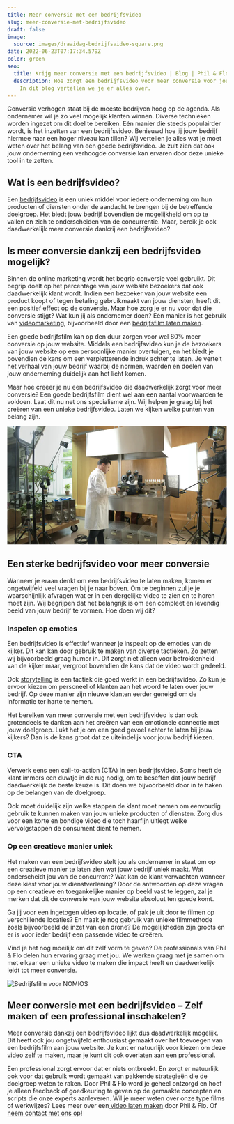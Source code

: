 ```yaml
---
title: Meer conversie met een bedrijfsvideo
slug: meer-conversie-met-bedrijfsvideo
draft: false
image:
  source: images/draaidag-bedrijfsvideo-square.png
date: 2022-06-23T07:17:34.579Z
color: green
seo:
  title: Krijg meer conversie met een bedrijfsvideo | Blog | Phil & Flo
  description: Hoe zorgt een bedrijfsvideo voor meer conversie voor jouw bedrijf?
    In dit blog vertellen we je er alles over.
---
```

Conversie verhogen staat bij de meeste bedrijven hoog op de agenda. Als ondernemer wil je zo veel mogelijk klanten winnen. Diverse technieken worden ingezet om dit doel te bereiken. Eén manier die steeds populairder wordt, is het inzetten van een bedrijfsvideo. Benieuwd hoe jij jouw bedrijf hiermee naar een hoger niveau kan tillen? Wij vertellen je alles wat je moet weten over het belang van een goede bedrijfsvideo. Je zult zien dat ook jouw onderneming een verhoogde conversie kan ervaren door deze unieke tool in te zetten. 

## Wat is een bedrijfsvideo?

Een [bedrijfsvideo](https://www.philenflo.nl/bedrijfsvideo/) is een uniek middel voor iedere onderneming om hun producten of diensten onder de aandacht te brengen bij de betreffende doelgroep. Het biedt jouw bedrijf bovendien de mogelijkheid om op te vallen en zich te onderscheiden van de concurrentie. Maar, bereik je ook daadwerkelijk meer conversie dankzij een bedrijfsvideo?

## Is meer conversie dankzij een bedrijfsvideo mogelijk?

Binnen de online marketing wordt het begrip conversie veel gebruikt. Dit begrip doelt op het percentage van jouw website bezoekers dat ook daadwerkelijk klant wordt. Indien een bezoeker van jouw website een product koopt of tegen betaling gebruikmaakt van jouw diensten, heeft dit een positief effect op de conversie. Maar hoe zorg je er nu voor dat die conversie stijgt? Wat kun jij als ondernemer doen? Eén manier is het gebruik van [videomarketing](https://www.philenflo.nl/oplossingen/videomarketing/), bijvoorbeeld door een [bedrijfsfilm laten maken](https://www.philenflo.nl/bedrijfsfilm-laten-maken/).

Een goede bedrijfsfilm kan op den duur zorgen voor wel 80% meer conversie op jouw website. Middels een bedrijfsvideo kun je de bezoekers van jouw website op een persoonlijke manier overtuigen, en het biedt je bovendien de kans om een verpletterende indruk achter te laten. Je vertelt het verhaal van jouw bedrijf waarbij de normen, waarden en doelen van jouw onderneming duidelijk aan het licht komen. 

Maar hoe creëer je nu een bedrijfsvideo die daadwerkelijk zorgt voor meer conversie? Een goede bedrijfsfilm dient wel aan een aantal voorwaarden te voldoen. Laat dit nu net ons specialisme zijn. Wij helpen je graag bij het creëren van een unieke bedrijfsvideo. Laten we kijken welke punten van belang zijn. 

![](images/jde-behind-the-scenes.jpg "Bedrijfsvideo voor Douwe Egberts")

## Een sterke bedrijfsvideo voor meer conversie

Wanneer je eraan denkt om een bedrijfsvideo te laten maken, komen er ongetwijfeld veel vragen bij je naar boven. Om te beginnen zul je je waarschijnlijk afvragen wat er in een dergelijke video te zien en te horen moet zijn. Wij begrijpen dat het belangrijk is om een compleet en levendig beeld van jouw bedrijf te vormen. Hoe doen wij dit?

### Inspelen op emoties

Een bedrijfsvideo is effectief wanneer je inspeelt op de emoties van de kijker. Dit kan kan door gebruik te maken van diverse tactieken. Zo zetten wij bijvoorbeeld graag humor in. Dit zorgt niet alleen voor betrokkenheid van de kijker maar, vergroot bovendien de kans dat de video wordt gedeeld. 

Ook [storytelling](https://www.philenflo.nl/blog/beste-voorbeelden-van-storytelling/) is een tactiek die goed werkt in een bedrijfsvideo. Zo kun je ervoor kiezen om personeel of klanten aan het woord te laten over jouw bedrijf. Op deze manier zijn nieuwe klanten eerder geneigd om de informatie ter harte te nemen. 

Het bereiken van meer conversie met een bedrijfsvideo is dan ook grotendeels te danken aan het creëren van een emotionele connectie met jouw doelgroep. Lukt het je om een goed gevoel achter te laten bij jouw kijkers? Dan is de kans groot dat ze uiteindelijk voor jouw bedrijf kiezen. 

### CTA

Verwerk eens een call-to-action (CTA) in een bedrijfsvideo. Soms heeft de klant immers een duwtje in de rug nodig, om te beseffen dat jouw bedrijf daadwerkelijk de beste keuze is. Dit doen we bijvoorbeeld door in te haken op de belangen van de doelgroep.

Ook moet duidelijk zijn welke stappen de klant moet nemen om eenvoudig gebruik te kunnen maken van jouw unieke producten of diensten. Zorg dus voor een korte en bondige video die toch haarfijn uitlegt welke vervolgstappen de consument dient te nemen. 

### Op een creatieve manier uniek

Het maken van een bedrijfsvideo stelt jou als ondernemer in staat om op een creatieve manier te laten zien wat jouw bedrijf uniek maakt. Wat onderscheidt jou van de concurrent? Wat kan de klant verwachten wanneer deze kiest voor jouw dienstverlening? Door de antwoorden op deze vragen op een creatieve en toegankelijke manier op beeld vast te leggen, zal je merken dat dit de conversie van jouw website absoluut ten goede komt. 

Ga jij voor een ingetogen video op locatie, of pak je uit door te filmen op verschillende locaties? En maak je nog gebruik van unieke filmmethode zoals bijvoorbeeld de inzet van een drone? De mogelijkheden zijn groots en er is voor ieder bedrijf een passende video te creëren.

Vind je het nog moeilijk om dit zelf vorm te geven? De professionals van Phil & Flo delen hun ervaring graag met jou. We werken graag met je samen om met elkaar een unieke video te maken die impact heeft en daadwerkelijk leidt tot meer conversie. 

![](images/nomios2.png "Bedrijfsfilm voor NOMIOS")

## Meer conversie met een bedrijfsvideo – Zelf maken of een professional inschakelen?

Meer conversie dankzij een bedrijfsvideo lijkt dus daadwerkelijk mogelijk. Dit heeft ook jou ongetwijfeld enthousiast gemaakt over het toevoegen van een bedrijfsfilm aan jouw website. Je kunt er natuurlijk voor kiezen om deze video zelf te maken, maar je kunt dit ook overlaten aan een professional.

Een professional zorgt ervoor dat er niets ontbreekt. En zorgt er natuurlijk ook voor dat gebruik wordt gemaakt van pakkende strategieën die de doelgroep weten te raken. Door Phil & Flo word je geheel ontzorgd en hoef je alleen feedback of goedkeuring te geven op de gemaakte concepten en scripts die onze experts aanleveren. Wil je meer weten over onze type films of werkwijzes? Lees meer over een[ video laten maken](https://www.philenflo.nl/oplossingen/video-laten-maken/) door Phil & Flo. Of [neem contact met ons op](https://www.philenflo.nl/contact/)!